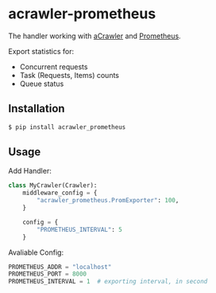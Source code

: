 # acrawler-prometheus

The handler working with [aCrawler](https://github.com/wooddance/aCrawler) and [Prometheus](http://prometheus.io/).

Export statistics for:

- Concurrent requests
- Task (Requests, Items) counts
- Queue status

## Installation

```bash
$ pip install acrawler_prometheus
```

## Usage

Add Handler:

```python
class MyCrawler(Crawler):
    middleware_config = {
        "acrawler_prometheus.PromExporter": 100,
    }

    config = {
        "PROMETHEUS_INTERVAL": 5
    }
```

Avaliable Config:

```python
PROMETHEUS_ADDR = "localhost"
PROMETHEUS_PORT = 8000
PROMETHEUS_INTERVAL = 1  # exporting interval, in second
```
